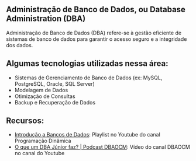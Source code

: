 ## Administração de Banco de Dados, ou Database Administration (DBA)

Administração de Banco de Dados (DBA) refere-se à gestão eficiente de sistemas de banco de dados para garantir o acesso seguro e a integridade dos dados.

## Algumas tecnologias utilizadas nessa área:

-   Sistemas de Gerenciamento de Banco de Dados (ex: MySQL, PostgreSQL, Oracle, SQL Server)
-   Modelagem de Dados
-   Otimização de Consultas
-   Backup e Recuperação de Dados

## Recursos:

-   [Introdução a Bancos de Dados](https://www.youtube.com/playlist?list=PL5TJqBvpXQv4m5Uhe5Veq2alDwd_JIJOu): Playlist no Youtube do canal Programação Dinâmica
-   [O que um DBA Júnior faz? | Podcast DBAOCM](https://www.youtube.com/watch?v=gKsplBD2KNw): Vídeo do canal DBAOCM no canal do Youtube
